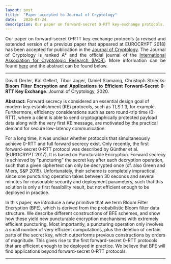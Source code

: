 ```yaml
---
layout: post
title:  "Paper accepted to Journal of Cryptology"
date:   2020-07-24
description: Our paper on forward-secret 0-RTT key-exchange protocols...
---
```


<p class="blockquote" align="justify">Our paper on forward-secret 0-RTT key-exchange protocols (a revised and extended version of a previous paper that appeared at EUROCRYPT 2018) has been accepted for publication in the <a href="https://www.springer.com/journal/00145" target="_blank">Journal of Cryptology</a>. The Journal of Cryptology is ranked A* and the official journal of the <a href="https://www.iacr.org/" target="_blank">International Association for Cryptologic Research (IACR)</a>. More information can be found <a href="https://profet.at/pubs/" target="_blank">here</a> and the abstract can be found below.</p>

<hr> 
<p class="blockquote" align="justify">David Derler, Kai Gellert, Tibor Jager, Daniel Slamanig, Christoph Striecks: <b>Bloom Filter Encryption and Applications to Efficient Forward-Secret 0-RTT Key Exchange</b>. Journal of Cryptology, 2020.</p>

<p><b>Abstract:</b> Forward secrecy is considered an essential design goal of modern key establishment (KE) protocols, such as TLS 1.3, for example. Furthermore, efficiency considerations such as zero round-trip time (0-RTT), where a client is able to send cryptographically protected payload data along with the very first KE message, are motivated by the practical demand for secure low-latency communication. 

For a long time, it was unclear whether protocols that simultaneously achieve 0-RTT and full forward secrecy exist. Only recently, the first forward-secret 0-RTT protocol was described by G&uuml;nther et al. (EUROCRYPT 2017). It is based on Puncturable Encryption. Forward secrecy is achieved by "puncturing" the secret key after each decryption operation, such that a given ciphertext can only be decrypted once (cf. also Green and Miers, S&amp;P 2015). Unfortunately, their scheme is completely impractical, since one puncturing operation takes between 30 seconds and several minutes for reasonable security and deployment parameters, such that this solution is only a first feasibility result, but not efficient enough to be deployed in practice.

In this paper, we introduce a new primitive that we term Bloom Filter Encryption (BFE), which is derived from the probabilistic Bloom filter data structure. We describe different constructions of BFE schemes, and show how these yield new puncturable encryption mechanisms with extremely efficient puncturing. Most importantly, a puncturing operation only involves a small number of very efficient computations, plus the deletion of certain parts of the secret key, which outperforms previous constructions by orders of magnitude. This gives rise to the first forward-secret 0-RTT protocols that are efficient enough to be deployed in practice. We believe that BFE will find applications beyond forward-secret 0-RTT protocols.</p>
<hr> 
